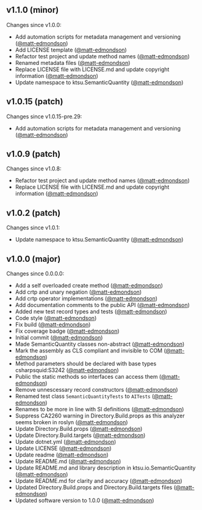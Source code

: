 ## v1.1.0 (minor)

Changes since v1.0.0:

- Add automation scripts for metadata management and versioning ([@matt-edmondson](https://github.com/matt-edmondson))
- Add LICENSE template ([@matt-edmondson](https://github.com/matt-edmondson))
- Refactor test project and update method names ([@matt-edmondson](https://github.com/matt-edmondson))
- Renamed metadata files ([@matt-edmondson](https://github.com/matt-edmondson))
- Replace LICENSE file with LICENSE.md and update copyright information ([@matt-edmondson](https://github.com/matt-edmondson))
- Update namespace to ktsu.SemanticQuantity ([@matt-edmondson](https://github.com/matt-edmondson))

## v1.0.15 (patch)

Changes since v1.0.15-pre.29:

- Add automation scripts for metadata management and versioning ([@matt-edmondson](https://github.com/matt-edmondson))

## v1.0.9 (patch)

Changes since v1.0.8:

- Refactor test project and update method names ([@matt-edmondson](https://github.com/matt-edmondson))
- Replace LICENSE file with LICENSE.md and update copyright information ([@matt-edmondson](https://github.com/matt-edmondson))

## v1.0.2 (patch)

Changes since v1.0.1:

- Update namespace to ktsu.SemanticQuantity ([@matt-edmondson](https://github.com/matt-edmondson))

## v1.0.0 (major)

Changes since 0.0.0.0:

- Add a self overloaded create method ([@matt-edmondson](https://github.com/matt-edmondson))
- Add crtp and unary negation ([@matt-edmondson](https://github.com/matt-edmondson))
- Add crtp operator implementations ([@matt-edmondson](https://github.com/matt-edmondson))
- Add documentation comments to the public API ([@matt-edmondson](https://github.com/matt-edmondson))
- Added new test record types and tests ([@matt-edmondson](https://github.com/matt-edmondson))
- Code style ([@matt-edmondson](https://github.com/matt-edmondson))
- Fix build ([@matt-edmondson](https://github.com/matt-edmondson))
- Fix coverage badge ([@matt-edmondson](https://github.com/matt-edmondson))
- Initial commit ([@matt-edmondson](https://github.com/matt-edmondson))
- Made SemanticQuantity classes non-abstract ([@matt-edmondson](https://github.com/matt-edmondson))
- Mark the assembly as CLS compliant and invisible to COM ([@matt-edmondson](https://github.com/matt-edmondson))
- Method parameters should be declared with base types csharpsquid:S3242 ([@matt-edmondson](https://github.com/matt-edmondson))
- Public the static methods so interfaces can access them ([@matt-edmondson](https://github.com/matt-edmondson))
- Remove unnescessary record constructors ([@matt-edmondson](https://github.com/matt-edmondson))
- Renamed test class `SemanticQuantityTests` to `AITests` ([@matt-edmondson](https://github.com/matt-edmondson))
- Renames to be more in line with SI definitions ([@matt-edmondson](https://github.com/matt-edmondson))
- Suppress CA2260 warning in Directory.Build.props as this analyzer seems broken in roslyn ([@matt-edmondson](https://github.com/matt-edmondson))
- Update Directory.Build.props ([@matt-edmondson](https://github.com/matt-edmondson))
- Update Directory.Build.targets ([@matt-edmondson](https://github.com/matt-edmondson))
- Update dotnet.yml ([@matt-edmondson](https://github.com/matt-edmondson))
- Update LICENSE ([@matt-edmondson](https://github.com/matt-edmondson))
- Update readme ([@matt-edmondson](https://github.com/matt-edmondson))
- Update README.md ([@matt-edmondson](https://github.com/matt-edmondson))
- Update README.md and library description in ktsu.io.SemanticQuantity ([@matt-edmondson](https://github.com/matt-edmondson))
- Update README.md for clarity and accuracy ([@matt-edmondson](https://github.com/matt-edmondson))
- Updated Directory.Build.props and Directory.Build.targets files ([@matt-edmondson](https://github.com/matt-edmondson))
- Updated software version to 1.0.0 ([@matt-edmondson](https://github.com/matt-edmondson))


